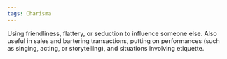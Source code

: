 ```yaml
---
tags: Charisma
---
```

 Using friendliness, flattery, or seduction to influence someone else. Also useful in sales and bartering transactions, putting on performances (such as singing, acting, or storytelling), and situations involving etiquette.